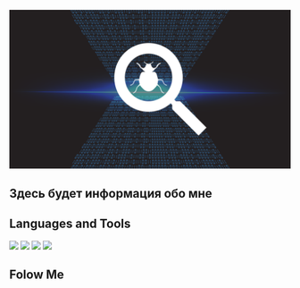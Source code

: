 ![Header](https://github.com/FixStress/fixStress/blob/main/assets/20160725153104-1024x576.png)

## Здесь будет информация обо мне

## Languages and Tools

<img src="https://cdn.jsdelivr.net/gh/devicons/devicon@latest/icons/java/java-original-wordmark.svg" width="50"/>
<img src="https://cdn.jsdelivr.net/gh/devicons/devicon@latest/icons/selenium/selenium-original.svg" width ='50' />
<img src="https://cdn.jsdelivr.net/gh/devicons/devicon@latest/icons/git/git-original.svg" width='50' />
<img src="https://cdn.jsdelivr.net/gh/devicons/devicon@latest/icons/bash/bash-original.svg" width='50' />
                   
                           


## Folow Me